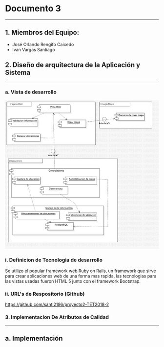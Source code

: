 # Documento 3
---

## 1. Miembros del Equipo:

* José Orlando Rengifo Caicedo
* Ivan Vargas Santiago

## 2. Diseño de arquitectura de la Aplicación y Sistema
---

### a. Vista de desarrollo

![Arquitectura de la aplicacion](arquitectura.png)

### i. Definicion de Tecnologia de desarrollo

Se utilizo el popular framework web Ruby on Rails, un framework que sirve para crear aplicaciones web de una forma mas rapida, las tecnologias para las vistas usadas fueron HTML 5 junto con el framework Bootstrap.

### ii. URL's de Respositorio (Github)

https://github.com/santi2196/proyecto2-TET2018-2

### 3. Implementacion De Atributos de Calidad
---

## a. Implementación

